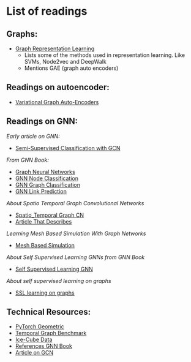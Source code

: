 # List of readings

## Graphs:

* [Graph Representation Learning](https://github.com/oyvinkm/SST_GNN/blob/main/Readings/GNN%20Book/GNNBook_ch2.pdf)
    - Lists some of the methods used in representation learning. Like SVMs, Node2vec and DeepWalk
    - Mentions GAE (graph auto encoders)
## Readings on autoencoder:
* [Variational Graph Auto-Encoders](https://github.com/oyvinkm/SST_GNN/blob/main/Readings/Variational_Graph_Auto-Encoders.pdf)
## Readings on GNN:

*Early article on GNN:* 
* [Semi-Supervised Classification with GCN](https://github.com/oyvinkm/SST_GNN/blob/main/Readings/Semi-Supervised%20Classification%20with%20Graph%20Convolutional%20Networks.pdf)
  
*From GNN Book:*
* [Graph Neural Networks](https://github.com/oyvinkm/SST_GNN/blob/main/Readings/GNN%20Book/GNNBook_ch3.pdf)
* [GNN Node Classification](https://github.com/oyvinkm/SST_GNN/blob/main/Readings/GNN%20Book/GNNBook_ch4.pdf)
* [GNN Graph Classification](https://github.com/oyvinkm/SST_GNN/blob/main/Readings/GNN%20Book/GNNBook_ch9.pdf)
* [GNN Link Prediction](https://github.com/oyvinkm/SST_GNN/blob/main/Readings/GNN%20Book/GNNBook_ch10.pdf)
  
*About Spatio Temporal Graph Convolutional Networks*
* [Spatio_Temporal Graph CN](https://github.com/oyvinkm/SST_GNN/blob/main/Readings/Spatio-Temporal%20Graph%20Convolutional%20Networks.pdf)
* [Article That Describes](https://medium.com/data-reply-it-datatech/spatio-temporal-forecasting-using-temporal-graph-neural-networks-f27a8b326e5c)

*Learning Mesh Based Simulation With Graph Networks*
* [Mesh Based Simulation](https://github.com/oyvinkm/SST_GNN/blob/main/Readings/2010.03409.pdf)
  
*About Self Supervised Learning GNNs from GNN Book*
* [Self Supervised Learning GNN](https://github.com/oyvinkm/SST_GNN/blob/main/Readings/chapter18.pdf)

*About self supervised learning on graphs*
* [SSL learning on graphs](https://github.com/oyvinkm/SST_GNN/blob/main/Readings/SSL%20learning%20on%20graphs.pdf)

## Technical Resources:
* [PyTorch Geometric](https://pytorch-geometric.readthedocs.io/en/latest/)
* [Temporal Graph Benchmark](https://tgb.complexdatalab.com/)
* [Ice-Cube Data](https://www.kaggle.com/competitions/icecube-neutrinos-in-deep-ice)
* [References GNN Book](https://graph-neural-networks.github.io/static/file/reference.pdf)
* [Article on GCN](https://tkipf.github.io/graph-convolutional-networks/)
